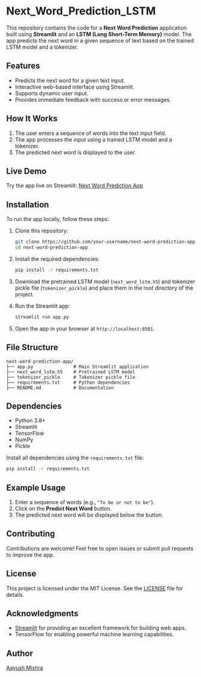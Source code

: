 # Next_Word_Prediction_LSTM

This repository contains the code for a **Next Word Prediction** application built using **Streamlit** and an **LSTM (Long Short-Term Memory)** model. The app predicts the next word in a given sequence of text based on the trained LSTM model and a tokenizer.

## Features
- Predicts the next word for a given text input.
- Interactive web-based interface using Streamlit.
- Supports dynamic user input.
- Provides immediate feedback with success or error messages.

## How It Works
1. The user enters a sequence of words into the text input field.
2. The app processes the input using a trained LSTM model and a tokenizer.
3. The predicted next word is displayed to the user.

## Live Demo
Try the app live on Streamlit:
[Next Word Prediction App](https://nextwordpredictionlstm-cz2bkqhvbjqrhedz86ouos.streamlit.app/)

## Installation
To run the app locally, follow these steps:

1. Clone this repository:
   ```bash
   git clone https://github.com/your-username/next-word-prediction-app.git
   cd next-word-prediction-app
   ```

2. Install the required dependencies:
   ```bash
   pip install -r requirements.txt
   ```

3. Download the pretrained LSTM model (`next_word_lstm.h5`) and tokenizer pickle file (`tokenizer_pickle`) and place them in the root directory of the project.

4. Run the Streamlit app:
   ```bash
   streamlit run app.py
   ```

5. Open the app in your browser at `http://localhost:8501`.

## File Structure
```
next-word-prediction-app/
├── app.py               # Main Streamlit application
├── next_word_lstm.h5    # Pretrained LSTM model
├── tokenizer_pickle     # Tokenizer pickle file
├── requirements.txt     # Python dependencies
├── README.md            # Documentation
```

## Dependencies
- Python 3.8+
- Streamlit
- TensorFlow
- NumPy
- Pickle

Install all dependencies using the `requirements.txt` file:
```bash
pip install -r requirements.txt
```

## Example Usage
1. Enter a sequence of words (e.g., `"To be or not to be"`).
2. Click on the **Predict Next Word** button.
3. The predicted next word will be displayed below the button.

## Contributing
Contributions are welcome! Feel free to open issues or submit pull requests to improve the app.

## License
This project is licensed under the MIT License. See the [LICENSE](LICENSE) file for details.

## Acknowledgments
- [Streamlit](https://streamlit.io/) for providing an excellent framework for building web apps.
- TensorFlow for enabling powerful machine learning capabilities.

## Author
[Aayush Mishra](https://github.com/Aayush212)

